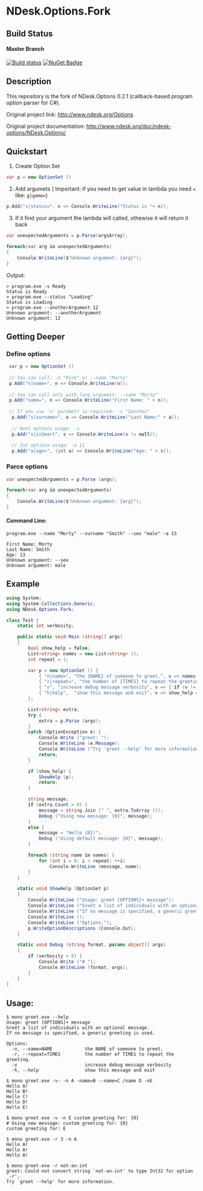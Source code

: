 # NDesk.Options.Fork

## Build Status
#### Master Branch
[![Build status](https://ci.appveyor.com/api/projects/status/9rkhbjxrka6ra66a/branch/master?svg=true)](https://ci.appveyor.com/project/torston/ndesk-options-fork/branch/master) [![NuGet Badge](https://buildstats.info/nuget/Ndesk.Options.Fork)](https://www.nuget.org/packages/Ndesk.Options.Fork/)
## Description
This repository is the fork of NDesk.Options 0.2.1 (callback-based program option parser for C#).

Original project link: http://www.ndesk.org/Options

Original project documentation: http://www.ndesk.org/doc/ndesk-options/NDesk.Options/
## Quickstart
1) Create Option Set
```c#
var p = new OptionSet ()
```
2) Add argumets ( Important: if you need to get value in lambda you need `=` like: `g|game=`)
```c#
p.Add("s|status=", n => Console.WriteLine("Status is "+ n));
```
3) If it find your argument the lambda will called, othewise it will return it back
```c#
var unexpectedArguments = p.Parse(argsArray);

foreach(var arg in unexpectedArguments)
{
    Console.WriteLine($"Unknown argument: {arg}");
}
```
 
Output:
```
> program.exe -s Ready
Status is Ready
> program.exe --status "Loading"
Status is Loading
> program.exe --anotherArgument 12
Unknown argument: --anotherArgument
Unknown argument: 12
```
## Getting Deeper 
### Define options
```c#
 var p = new OptionSet ()
 
 // You can call: -n "Rick" or --name "Morty"
 p.Add("n|name=", n => Console.WriteLine(n));
 
 // You can call only with long argument: --name "Morty"
 p.Add("name=", n => Console.WriteLine("First Name: " + n));
 
 // If you use '=' parametr is required: -s "Sanchez"
  p.Add("s|surname=", a => Console.WriteLine("Last Name:" + a));
  
  // Bool options usage: -s
  p.Add("s|isSmart", s => Console.WriteLine(s != null));
  
  // Int options usage: -a 11
  p.Add("a|age=", (int a) => Console.WriteLine("Age: " + s));
 ```
### Parce options
```c#
var unexpectedArguments = p.Parse (args);

foreach(var arg in unexpectedArguments)
{
    Console.WriteLine($"Unknown argument: {arg}");
}
 ```
 
#### Command Line: 
```
program.exe --name "Morty" --surname "Smith" --sex "male" -a 13
 
First Name: Morty
Last Name: Smith
Age: 13
Unknown argument: --sex
Unknown argument: male
```
 
## Example
```c#
using System;
using System.Collections.Generic;
using NDesk.Options.Fork;

class Test {
    static int verbosity;

    public static void Main (string[] args)
    {
        bool show_help = false;
        List<string> names = new List<string> ();
        int repeat = 1;

        var p = new OptionSet () {
            { "n|name=", "the {NAME} of someone to greet.", v => names.Add (v) },
            { "r|repeat=", "the number of {TIMES} to repeat the greeting.", (int v) => repeat = v },
            { "v", "increase debug message verbosity", v => { if (v != null) ++verbosity; } },
            { "h|help",  "show this message and exit", v => show_help = v != null },
        };

        List<string> extra;
        try {
            extra = p.Parse (args);
        }
        catch (OptionException e) {
            Console.Write ("greet: ");
            Console.WriteLine (e.Message);
            Console.WriteLine ("Try `greet --help' for more information.");
            return;
        }

        if (show_help) {
            ShowHelp (p);
            return;
        }

        string message;
        if (extra.Count > 0) {
            message = string.Join (" ", extra.ToArray ());
            Debug ("Using new message: {0}", message);
        }
        else {
            message = "Hello {0}!";
            Debug ("Using default message: {0}", message);
        }

        foreach (string name in names) {
            for (int i = 0; i < repeat; ++i)
                Console.WriteLine (message, name);
        }
    }

    static void ShowHelp (OptionSet p)
    {
        Console.WriteLine ("Usage: greet [OPTIONS]+ message");
        Console.WriteLine ("Greet a list of individuals with an optional message.");
        Console.WriteLine ("If no message is specified, a generic greeting is used.");
        Console.WriteLine ();
        Console.WriteLine ("Options:");
        p.WriteOptionDescriptions (Console.Out);
    }

    static void Debug (string format, params object[] args)
    {
        if (verbosity > 0) {
            Console.Write ("# ");
            Console.WriteLine (format, args);
        }
    }
}
```
## Usage:
```
$ mono greet.exe --help
Usage: greet [OPTIONS]+ message
Greet a list of individuals with an optional message.
If no message is specified, a generic greeting is used.

Options:
  -n, --name=NAME            the NAME of someone to greet.
  -r, --repeat=TIMES         the number of TIMES to repeat the greeting.
  -v                         increase debug message verbosity
  -h, --help                 show this message and exit

$ mono greet.exe -v- -n A -name=B --name=C /name D -nE
Hello A!
Hello B!
Hello C!
Hello D!
Hello E!

$ mono greet.exe -v -n E custom greeting for: {0}
# Using new message: custom greeting for: {0}
custom greeting for: E

$ mono greet.exe -r 3 -n A
Hello A!
Hello A!
Hello A!

$ mono greet.exe -r not-an-int
greet: Could not convert string `not-an-int' to type Int32 for option `-r'.
Try `greet --help' for more information.
```
